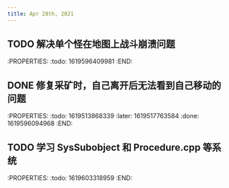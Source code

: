 ```yaml
---
title: Apr 28th, 2021
---
```


## TODO 解决单个怪在地图上战斗崩溃问题
:PROPERTIES:
:todo: 1619596409981
:END:
## DONE 修复采矿时，自己离开后无法看到自己移动的问题
:PROPERTIES:
:todo: 1619513868339
:later: 1619517763584
:done: 1619596094968
:END:
## TODO 学习 SysSubobject 和 Procedure.cpp 等系统
:PROPERTIES:
:todo: 1619603318959
:END:
##
